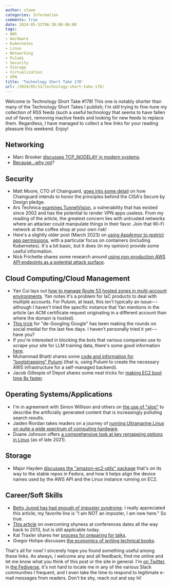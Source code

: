 ```yaml
---
author: slowe
categories: Information
comments: true
date: 2024-05-31T06:30:00-06:00
tags:
- AWS
- Hardware
- Kubernetes
- Linux
- Networking
- Pulumi
- Security
- Storage
- Virtualization
- VPN
title: 'Technology Short Take 178'
url: /2024/05/31/technology-short-take-178/
---
```


Welcome to Technology Short Take #178! This one is notably shorter than many of the Technology Short Takes I publish; I'm still trying to fine-tune my collection of RSS feeds (such a useful technology that seems to have fallen out of favor), removing inactive feeds and looking for new feeds to replace them. Regardless, I have managed to collect a few links for your reading pleasure this weekend. Enjoy!<!--more-->

## Networking

* Marc Brooker [discusses TCP_NODELAY in modern systems][link-6].
* [Because...why not][link-18]?

## Security

* Matt Moore, CTO of Chainguard, [goes into some detail][link-1] on how Chainguard intends to honor the principles behind the CISA's Secure by Design pledge.
* Ars Technica [examines TunnelVision][link-7], a vulnerability that has existed since 2002 and has the potential to render VPN apps useless. From my reading of the article, the greatest concern lies with untrusted networks where an attacker could manipulate things in their favor. Join that Wi-Fi network at the coffee shop at your own risk!
* Here's a slightly older post (March 2023) on [using AppArmor to restrict app permissions][link-17], with a particular focus on containers (including Kubernetes). It's a bit basic, but it does (in my opinion) provide some useful information.
* Nick Frichette shares some research around [using non-production AWS API endpoints as a potential attack surface][link-19].

## Cloud Computing/Cloud Management

* Yan Cui lays out [how to manage Route 53 hosted zones in multi-account environments][link-9]. Yan notes it's a problem for IaC products to deal with multiple accounts. For Pulumi, at least, this isn't typically an issue---although I haven't tried the specific instance that Yan mentions in the article (an ACM certificate request originating in a different account than where the domain is hosted).
* [This trick][link-12] for "de-Googling Google" has been making the rounds on social medial for the last few days. I haven't personally tried it yet---have you?
* If you're interested in blocking the bots that various companies use to scrape your site for LLM training data, there's some good information [here][link-14].
* Muhammad Bhatti shares some [code and information for "bootstrapping" Pulumi][link-15] (that is, using Pulumi to create the necessary AWS infrastructure for a self-managed backend).
* Jacob Gillespie of Depot shares some neat tricks for [making EC2 boot time 8x faster][link-16].

## Operating Systems/Applications

* I'm in agreement with Simon Willison and others on [the use of "slop"][link-2] to describe the artificially generated content that is increasingly polluting search results.
* Jaiden Riordan takes readers on a journey of [running Ultramarine Linux on quite a wide spectrum of computing hardware][link-10].
* Duane Johnson offers [a comprehensive look at key remapping options in Linux][link-13] (as of late 2021).

## Storage

* Major Hayden [discusses the "amazon-ec2-utils" package][link-8] that's on its way to the stable repos in Fedora, and how it helps align the device names used by the AWS API and the Linux instance running on EC2.

## Career/Soft Skills

* [Betty Junod has had enough of imposter syndrome][link-5]. I really appreciated this article; my favorite line is "I am NOT an imposter, I am new here." So true.
* [This article][link-4] on overcoming shyness at conferences dates all the way back to 2013, but is still applicable today.
* Kat Traxler shares her [process for preparing for talks][link-3].
* Gregor Hohpe discusses [the economics of writing technical books][link-11].

That's all for now! I sincerely hope you found something useful among these links. As always, I welcome any and all feedback; find me online and let me know what you think of this post or the site in general. I'm [on Twitter][link-99], in [the Fediverse][link-30], it's not hard to locate me in any of the various Slack communities I frequent, and I even take the time to respond to legitimate e-mail messages from readers. Don't be shy, reach out and say hi!

[link-1]: https://www.chainguard.dev/unchained/signing-cisas-secure-by-design-pledge
[link-2]: https://simonwillison.net/2024/May/8/slop/
[link-3]: https://kattraxler.cloud/musings/2024/05/08/how-i-prep-for-talks.html
[link-4]: http://blog.pamelafox.org/2013/10/shyness-hacks-for-conferences.html
[link-5]: https://www.bettyjunod.com/blog/dont-let-them-call-you-an-imposter
[link-6]: https://brooker.co.za/blog/2024/05/09/nagle.html
[link-7]: https://arstechnica.com/security/2024/05/novel-attack-against-virtually-all-vpn-apps-neuters-their-entire-purpose/
[link-8]: https://major.io/p/amazon-ec2-utils-fedora/
[link-9]: https://theburningmonk.com/2021/05/how-to-manage-route53-hosted-zones-in-a-multi-account-environment/
[link-10]: https://blog.fyralabs.com/um-where-it-shouldnt-be/
[link-11]: https://architectelevator.com/strategy/book-author-economics/
[link-12]: https://tedium.co/2024/05/17/google-web-search-make-default/
[link-13]: https://medium.com/@canadaduane/key-remapping-in-linux-2021-edition-47320999d2aa
[link-14]: https://neil-clarke.com/block-the-bots-that-feed-ai-models-by-scraping-your-website/
[link-15]: https://justedagain.com/posts/2022/pulumi-backend-bootstrap/
[link-16]: https://depot.dev/blog/faster-ec2-boot-time
[link-17]: https://www.sobyte.net/post/2023-03/apparmor/
[link-18]: https://blog.jonasbengtson.se/cisco-7609-beer-tap
[link-19]: https://securitylabs.datadoghq.com/articles/non-production-endpoints-as-an-attack-surface-in-aws/
[link-30]: https://fosstodon.org/@scottslowe
[link-99]: https://twitter.com/scott_lowe
